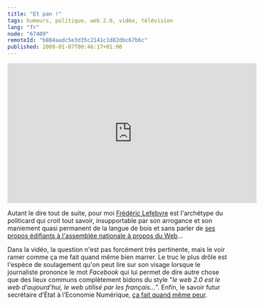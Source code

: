 ```yaml
---
title: "Et pan !"
tags: humeurs, politique, web 2.0, vidéo, télévision
lang: "fr"
node: "67409"
remoteId: "b884aadc5e3d35c2141c1d82dbc67b6c"
published: 2009-01-07T00:46:17+01:00
---
```


<div class="video-container">
<iframe width="560" height="315" src="https://www.youtube-nocookie.com/embed/xQF5BJMRQkw?rel=0" frameborder="0" allow="autoplay; encrypted-media" allowfullscreen></iframe>
</div>

Autant le dire tout de suite, pour moi [Frédéric Lefebvre](http://fr.wikipedia.org/wiki/Fr%C3%A9d%C3%A9ric_Lefebvre) est l'archétype du politicard qui croit tout savoir, insupportable par son arrogance et son maniement quasi permanent de la langue de bois et sans parler de [ses propos édifiants à l'assemblée nationale à propos du Web](http://www.pcinpact.com/actu/news/47913-frederic-lefebvre-internet-mafia-drogue.htm)...


Dans la vidéo, la question n'est pas forcément très pertinente, mais le voir ramer comme ça me fait quand même bien marrer. Le truc le plus drôle est l'espèce de soulagement qu'on peut lire sur son visage lorsque le journaliste prononce le mot *Facebook* qui lui permet de dire autre chose que des lieux communs complètement bidons du style &quot;*le web 2.0 est le web d'aujourd'hui, le web utilisé par les français...*&quot;. Enfin, le savoir futur secrétaire d’État à l’Economie Numérique, [ça fait quand même peur](http://padawan.info/fr/politique/frederic_lefebvre_et_le_web.html).


